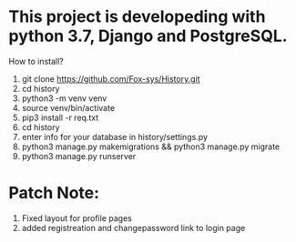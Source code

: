 # This project is developeding with python 3.7, Django and PostgreSQL.
How to install?
1) git clone https://github.com/Fox-sys/History.git
2) cd history
3) python3 -m venv venv
4) source venv/bin/activate 
5) pip3 install -r req.txt
6) cd  history
7) enter info for your database in history/settings.py
8) python3 manage.py makemigrations && python3 manage.py migrate
9) python3 manage.py runserver

# Patch Note:
1) Fixed layout for profile pages
2) added registreation and changepassword link to login page